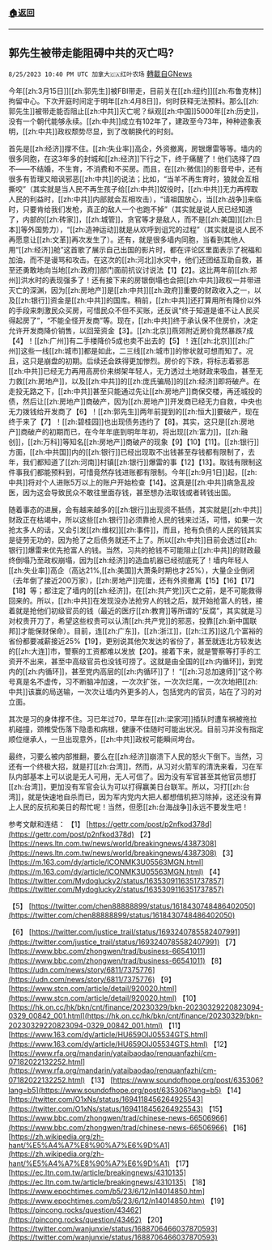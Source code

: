 ###  [:house:返回](README.md)
---


## 郭先生被带走能阻碍中共的灭亡吗?
`8/25/2023 10:40 PM UTC 加拿大🇨🇦红叶农场` [轉載自GNews](https://gnews.org/articles/1599759)

今年[[zh:3月15日]][[zh:郭先生]]被FBI带走，目前关在[[zh:纽约]][[zh:布鲁克林]]拘留中心。下次开庭时间定于明年[[zh:4月8日]]，何时获释无法预料。那么[[zh:郭先生]]被带走能否阻止[[zh:中共]]灭亡呢？纵观[[zh:中国]]5000年[[zh:历史]]，没有一个朝代能够永续。[[zh:中共]]成立有102年了，建政至今73年，种种迹象表明，[[zh:中共]]政权颓势尽显，到了改朝换代的时刻。

首先是[[zh:经济]]撑不住。[[zh:失业率]]高企，外资撤离，房银爆雷等等。墙内的很多同胞，在这3年多的封城和[[zh:经济]]下行之下，终于痛醒了！他们选择了四不——不结婚，不生育，不消费和不买房。而且，在[[zh:微信]]的影音号中，还有很多有哲理又暗讽邪恶[[zh:中共]]的说法；比如，“当羊不再生育时，狼就会互相撕咬”（其实就是当人民不再生孩子给[[zh:中共]]奴役时，[[zh:中共]]无力再榨取人民的利益时，[[zh:中共]]内部就会互相攻击），“请祖国放心，当[[zh:战争]]来临时，只要肯给我们发枪，真正的敌人一个也跑不掉”（其实就是说人民已经知道了，内部的[[zh:砖家]]，[[zh:城管]]，贪官等才是敌人，而不是[[zh:美国]][[zh:日本]]等外国势力），“[[zh:造神运动]]就是从欢呼到诅咒的过程”（其实就是说人民不再愿意让[[zh:文革]]再次发生了）。还有，就是很多墙内同胞，当看到其他人用“[[zh:经济]]舱”这首歌了展示自己出国的影片时，都在评论区里面表示了祝福和加油，而不是谩骂和攻击。在这次的[[zh:河北]]水灾中，他们还团结互助自救，甚至还勇敢地向当地[[zh:政府]]部门面前抗议讨说法【1】【2】。这比两年前[[zh:郑州]]洪水时的表现强多了！还有接下来的房银倒塌也会把[[zh:中共]]政权一并带进灭亡的深渊，因为[[zh:房地产]]是[[zh:中共]][[zh:政府]]重要的财政收入之一，以及[[zh:银行]]资金是[[zh:中共]]的国库。稍前，[[zh:中共]]还打算用所有降价以外的手段来刺激民众买房，可惜民众不但不买账，还反讽“终于知道是谁不让人民买得起房了”，“不能全怪开发商”等。现在，[[zh:中共]]终于承认保不住房价，决定允许开发商降价销售，以回笼资金【3】。[[zh:北京]]燕郊附近房价竟然暴跌7成【4】！[[zh:广州]]有二手楼降价5成也卖不出去的【5】！连[[zh:北京]][[zh:广州]]这些一线[[zh:城市]]都是如此，二三线[[zh:城市]]的惨状就可想而知了。况且，这只是崩盘的初期。后续还会跌得更加惨烈。房价的下跌，将标志着邪恶[[zh:中共]]已经无力再用高房价来绑架年轻人，无力透过土地财政来吸血，甚至无力救[[zh:房地产]]，以及[[zh:中共]]的[[zh:庞氏骗局]]的[[zh:经济]]即将破产。在走投无路之下，[[zh:中共]]甚至只能通过先让[[zh:房地产]]商保交楼，再还城投的债，然后让[[zh:房地产]]商破产，因为[[zh:房地产]]开发商已经无力自救，中央也无力拨钱给开发商了【6】！[[zh:郭先生]]两年前提到的[[zh:恒大]]要破产，现在终于来了【7】！[[zh:碧桂园]]也出现债务违约了【8】。其实，这只是[[zh:房地产]]商破产的初期而已，在今年年底到明年年初，将出现[[zh:富力]]，[[zh:融创]]，[[zh:万科]]等知名[[zh:房地产]]商破产的现象【9】【10】【11】。[[zh:银行]]方面，[[zh:中共国]]内的[[zh:银行]]已经出现取不出钱甚至存钱都有限制了，去年，我们都知道了[[zh:河南]]村镇[[zh:银行]]爆雷的事【12】【13】。取钱有限制这件事我们都能预料到，可惜竟然存钱进账都有限制。今年[[zh:9月1日]]起，[[zh:中共]]将对个人进账5万以上的账户开始检查【14】。这真是[[zh:中共]]病急乱投医，因为这会导致民众不敢往里面存钱，甚至想办法取钱或者转钱出国。

随着事态的进展，会有越来越多的[[zh:银行]]出现资不抵债，其实就是[[zh:中共]]财政正在枯竭中，所以这些[[zh:银行]]必须靠抢人民的钱来过活，可惜，如果一次抢太多人的话，又会引发[[zh:维权]][[zh:事件]]，而且，抢有负债的人民的钱其实是徒劳无功的，因为抢了之后债务就还不上了。所以[[zh:中共]]目前会透过[[zh:银行]]爆雷来优先抢富人的钱。当然，习共的抢钱不可能阻止[[zh:中共]]的财政最终倒塌乃至政权崩塌，因为[[zh:经济]]的造血机器已经彻底死了！墙内年轻人[[zh:失业率]]高企（高达21%,[[zh:美国]]大萧条时期也才25%），大量企业倒闭（去年倒了接近200万家），[[zh:房地产]]完蛋，还有外资撤离【15】【16】【17】【18】等；都注定了墙内的[[zh:经济]]，在[[zh:共产党]]灭亡之前，是不可能救得回来的。所以，[[zh:中共]]在发现没办法抢穷人的钱之后，就开始抢富人的钱，接着就是抢他们初级官员的钱（最近的医疗[[zh:教育]]等所谓的“反腐”，其实就是习对权贵开刀了，希望这些权贵可以认清[[zh:共产党]]的邪恶，投靠[[zh:新中国联邦]]才能保财保命）。目前，连[[zh:广东]]，[[zh:浙江]]，[[zh:江苏]]这几个富裕的省份都要减薪接近25%【19】，更别说其他欠发达的省份了，甚至就连北方较发达的[[zh:大连]]市，警察的工资都难以发放【20】。接着下来，就是警察等打手的工资开不出来，甚至中高级官员也没钱可捞了。这就是由全国的[[zh:内循环]]，到党内的[[zh:内循环]]，甚至党内高层的[[zh:内循环]]了！ “[[zh:习总加速师]]”这个称号真是名不虚传，习不断脑冲加速，一次次扩张，一次次烂尾，一次次地把[[zh:中共]]该赢的局送输，一次次让墙内外更多的人，包括党内的官员，站在了习的对立面。

其次是习的身体撑不住。习已年过70，早年在[[zh:梁家河]]插队时遭车祸被拖拉机碰撞，颈椎受伤落下隐患和病根，健康不佳随时可能出状况。目前习并没有指定顺位继承人，一旦出现意外，[[zh:中共]]政权可能瞬间垮台。

最终，习要么被内部推翻，要么在[[zh:经济]]崩溃下人民的怒火下倒下。当然，习还有一个终极大招，就是打[[zh:台湾]]，然而，从习对火箭军的清洗来看，习在军队内部基本上可以说是无人可用，无人可信了。因为没有军官甚至其他官员想打[[zh:台湾]]，更加没有军官会认为可以打得赢美日台联军。所以，习打[[zh:台湾]]，就是快速地自杀而已，因为军内党内大把人都想借机把习除掉，这还没有算上人民的反抗和美日的帮忙呢！当然，但愿[[zh:台海战争]]永远不要发生吧！

 参考文献和连结：
【1】	[https://gettr.com/post/p2nfkod378d](https://gettr.com/post/p2nfkod378d)
【2】	[https://news.ltn.com.tw/news/world/breakingnews/4387308](https://news.ltn.com.tw/news/world/breakingnews/4387308)
【3】	[https://m.163.com/dy/article/ICONMK3U05563MGN.html](https://m.163.com/dy/article/ICONMK3U05563MGN.html)
【4】	[https://twitter.com/Mydoglucky2/status/1635309116351737857](https://twitter.com/Mydoglucky2/status/1635309116351737857)

【5】	[https://twitter.com/chen88888899/status/1618430748486402050](https://twitter.com/chen88888899/status/1618430748486402050)

【6】	[https://twitter.com/justice_trail/status/1693240785582407991](https://twitter.com/justice_trail/status/1693240785582407991)
【7】	[https://www.bbc.com/zhongwen/trad/business-66541011](https://www.bbc.com/zhongwen/trad/business-66541011)
【8】	[https://udn.com/news/story/6811/7375776](https://udn.com/news/story/6811/7375776)
【9】	[https://www.stcn.com/article/detail/920020.html](https://www.stcn.com/article/detail/920020.html)
【10】	[https://hk.on.cc/hk/bkn/cnt/finance/20230329/bkn-20230329220823094-0329_00842_001.html](https://hk.on.cc/hk/bkn/cnt/finance/20230329/bkn-20230329220823094-0329_00842_001.html)
【11】	[https://www.163.com/dy/article/HU659OIJ05534GTS.html](https://www.163.com/dy/article/HU659OIJ05534GTS.html)
【12】	[https://www.rfa.org/mandarin/yataibaodao/renquanfazhi/cm-07182022132252.html](https://www.rfa.org/mandarin/yataibaodao/renquanfazhi/cm-07182022132252.html)
【13】	[https://www.soundofhope.org/post/635306?lang=b5](https://www.soundofhope.org/post/635306?lang=b5)
【14】	[https://twitter.com/O1xNs/status/1694118456264925543](https://twitter.com/O1xNs/status/1694118456264925543)
【15】	[https://www.bbc.com/zhongwen/trad/chinese-news-66506966](https://www.bbc.com/zhongwen/trad/chinese-news-66506966)
【16】	[https://zh.wikipedia.org/zh-hant/%E5%A4%A7%E8%90%A7%E6%9D%A1](https://zh.wikipedia.org/zh-hant/%E5%A4%A7%E8%90%A7%E6%9D%A1)
【17】	[https://ec.ltn.com.tw/article/breakingnews/4310135](https://ec.ltn.com.tw/article/breakingnews/4310135)
【18】	[https://www.epochtimes.com/b5/23/6/12/n14014850.htm](https://www.epochtimes.com/b5/23/6/12/n14014850.htm)
【19】	[https://pincong.rocks/question/43462](https://pincong.rocks/question/43462)
【20】	[https://twitter.com/wanjunxie/status/1688706466037870593](https://twitter.com/wanjunxie/status/1688706466037870593)
         

